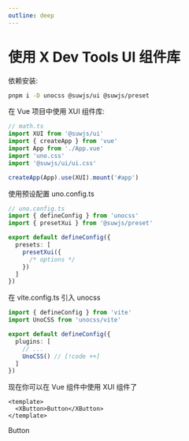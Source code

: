 ```yaml
---
outline: deep
---
```


# 使用 X Dev Tools UI 组件库

依赖安装:

```bash [pnpm]
pnpm i -D unocss @suwjs/ui @suwjs/preset
```

在 Vue 项目中使用 XUI 组件库:

```ts
// math.ts
import XUI from '@suwjs/ui'
import { createApp } from 'vue'
import App from './App.vue'
import 'uno.css'
import '@suwjs/ui/ui.css'

createApp(App).use(XUI).mount('#app')
```

使用预设配置 uno.config.ts

```ts twoslash {7-9}
// uno.config.ts
import { defineConfig } from 'unocss'
import { presetXui } from '@suwjs/preset'

export default defineConfig({
  presets: [
    presetXui({
      /* options */
    })
  ]
})
```

在 vite.config.ts 引入 unocss

```ts
import { defineConfig } from 'vite'
import UnoCSS from 'unocss/vite'

export default defineConfig({
  plugins: [
    // ...
    UnoCSS() // [!code ++]
  ]
})
```

现在你可以在 Vue 组件中使用 XUI 组件了

```vue
<template>
  <XButton>Button</XButton>
</template>
```

<XButton>Button</XButton>
